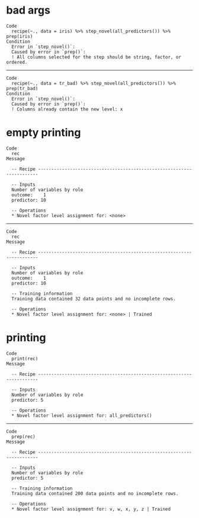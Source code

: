 # bad args

    Code
      recipe(~., data = iris) %>% step_novel(all_predictors()) %>% prep(iris)
    Condition
      Error in `step_novel()`:
      Caused by error in `prep()`:
      ! All columns selected for the step should be string, factor, or ordered.

---

    Code
      recipe(~., data = tr_bad) %>% step_novel(all_predictors()) %>% prep(tr_bad)
    Condition
      Error in `step_novel()`:
      Caused by error in `prep()`:
      ! Columns already contain the new level: x

# empty printing

    Code
      rec
    Message
      
      -- Recipe ----------------------------------------------------------------------
      
      -- Inputs 
      Number of variables by role
      outcome:    1
      predictor: 10
      
      -- Operations 
      * Novel factor level assignment for: <none>

---

    Code
      rec
    Message
      
      -- Recipe ----------------------------------------------------------------------
      
      -- Inputs 
      Number of variables by role
      outcome:    1
      predictor: 10
      
      -- Training information 
      Training data contained 32 data points and no incomplete rows.
      
      -- Operations 
      * Novel factor level assignment for: <none> | Trained

# printing

    Code
      print(rec)
    Message
      
      -- Recipe ----------------------------------------------------------------------
      
      -- Inputs 
      Number of variables by role
      predictor: 5
      
      -- Operations 
      * Novel factor level assignment for: all_predictors()

---

    Code
      prep(rec)
    Message
      
      -- Recipe ----------------------------------------------------------------------
      
      -- Inputs 
      Number of variables by role
      predictor: 5
      
      -- Training information 
      Training data contained 200 data points and no incomplete rows.
      
      -- Operations 
      * Novel factor level assignment for: v, w, x, y, z | Trained

